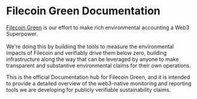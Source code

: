 # Filecoin Green Documentation

[Filecoin Green](https://green.filecoin.io/) is our effort to make rich environmental accounting a Web3 Superpower.\
\
We're doing this by buildiing the tools to measure the environmental impacts of Filecoin and verifiably drive them below zero, building infrastructure along the way that can be leveraged by anyone to make transparent and substantive environmental claims for their own operations.

This is the official Documentation hub for Filecoin Green, and it is intended to provide a detailed overview of the web3-native monitoring and reporting tools we are developing for publicly verifiable sustainability claims.
